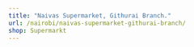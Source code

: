 ```yaml
---
title: "Naivas Supermarket, Githurai Branch."
url: /nairobi/naivas-supermarket-githurai-branch/
shop: Supermarkt
---
```

